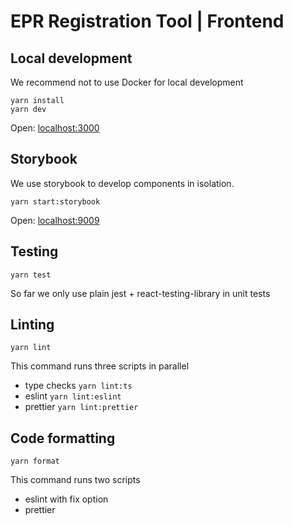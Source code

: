 # EPR Registration Tool | Frontend

## Local development

We recommend not to use Docker for local development

    yarn install
    yarn dev
    
Open: [localhost:3000]()

## Storybook

We use storybook to develop components in isolation. 

    yarn start:storybook
    
Open: [localhost:9009]()

## Testing

    yarn test
    
So far we only use plain jest + react-testing-library in unit tests

## Linting

    yarn lint
    
This command runs three scripts in parallel
- type checks `yarn lint:ts`
- eslint `yarn lint:eslint`
- prettier `yarn lint:prettier`

## Code formatting

    yarn format
    
This command runs two scripts
- eslint with fix option
- prettier
